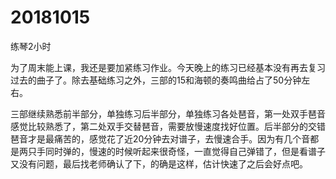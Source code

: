 # 20181015

练琴2小时

为了周末能上课，我还是要加紧练习作业。今天晚上的练习已经基本没有再去复习过去的曲子了。除去基础练习之外，三部的15和海顿的奏鸣曲给占了50分钟左右。

三部继续熟悉前半部分，单独练习后半部分，单独练习各处琶音，第一处双手琶音感觉比较熟悉了，第二处双手交替琶音，需要放慢速度找好位置。后半部分的交错琶音才是最痛苦的，感觉花了近20分钟去对谱子，去慢速合手。因为有几个音都是两只手同时弹的，慢速的时候听起来很奇怪，一直觉得自己弹错了，但是看谱子又没有问题，最后找老师确认了下，的确是这样，估计快速了之后会好点吧。
